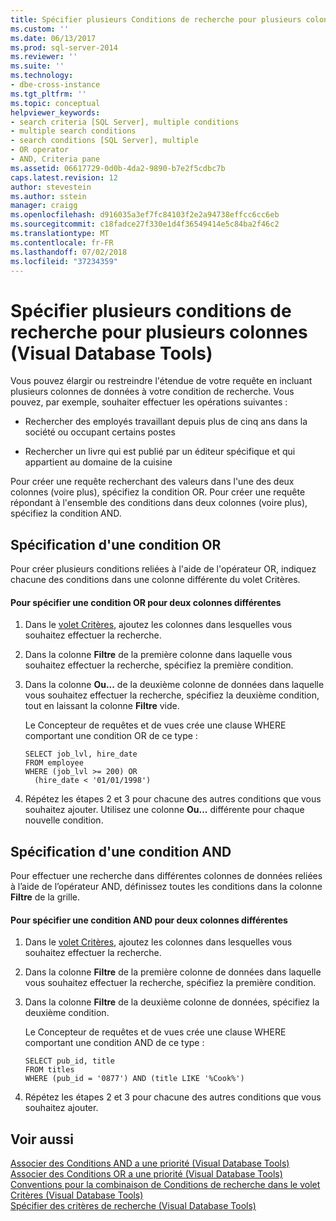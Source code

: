 ```yaml
---
title: Spécifier plusieurs Conditions de recherche pour plusieurs colonnes (Visual Database Tools) | Microsoft Docs
ms.custom: ''
ms.date: 06/13/2017
ms.prod: sql-server-2014
ms.reviewer: ''
ms.suite: ''
ms.technology:
- dbe-cross-instance
ms.tgt_pltfrm: ''
ms.topic: conceptual
helpviewer_keywords:
- search criteria [SQL Server], multiple conditions
- multiple search conditions
- search conditions [SQL Server], multiple
- OR operator
- AND, Criteria pane
ms.assetid: 06617729-0d0b-4da2-9890-b7e2f5cdbc7b
caps.latest.revision: 12
author: stevestein
ms.author: sstein
manager: craigg
ms.openlocfilehash: d916035a3ef7fc84103f2e2a94738effcc6cc6eb
ms.sourcegitcommit: c18fadce27f330e1d4f36549414e5c84ba2f46c2
ms.translationtype: MT
ms.contentlocale: fr-FR
ms.lasthandoff: 07/02/2018
ms.locfileid: "37234359"
---
```

# <a name="specify-multiple-search-conditions-for-multiple-columns-visual-database-tools"></a>Spécifier plusieurs conditions de recherche pour plusieurs colonnes (Visual Database Tools)
  Vous pouvez élargir ou restreindre l'étendue de votre requête en incluant plusieurs colonnes de données à votre condition de recherche. Vous pouvez, par exemple, souhaiter effectuer les opérations suivantes :  
  
-   Rechercher des employés travaillant depuis plus de cinq ans dans la société ou occupant certains postes  
  
-   Rechercher un livre qui est publié par un éditeur spécifique et qui appartient au domaine de la cuisine  
  
 Pour créer une requête recherchant des valeurs dans l'une des deux colonnes (voire plus), spécifiez la condition OR. Pour créer une requête répondant à l'ensemble des conditions dans deux colonnes (voire plus), spécifiez la condition AND.  
  
## <a name="specifying-an-or-condition"></a>Spécification d'une condition OR  
 Pour créer plusieurs conditions reliées à l'aide de l'opérateur OR, indiquez chacune des conditions dans une colonne différente du volet Critères.  
  
#### <a name="to-specify-an-or-condition-for-two-different-columns"></a>Pour spécifier une condition OR pour deux colonnes différentes  
  
1.  Dans le [volet Critères](visual-database-tools.md), ajoutez les colonnes dans lesquelles vous souhaitez effectuer la recherche.  
  
2.  Dans la colonne **Filtre** de la première colonne dans laquelle vous souhaitez effectuer la recherche, spécifiez la première condition.  
  
3.  Dans la colonne **Ou...** de la deuxième colonne de données dans laquelle vous souhaitez effectuer la recherche, spécifiez la deuxième condition, tout en laissant la colonne **Filtre** vide.  
  
     Le Concepteur de requêtes et de vues crée une clause WHERE comportant une condition OR de ce type :  
  
    ```  
    SELECT job_lvl, hire_date  
    FROM employee  
    WHERE (job_lvl >= 200) OR   
      (hire_date < '01/01/1998')  
    ```  
  
4.  Répétez les étapes 2 et 3 pour chacune des autres conditions que vous souhaitez ajouter. Utilisez une colonne **Ou...** différente pour chaque nouvelle condition.  
  
## <a name="specifying-an-and-condition"></a>Spécification d'une condition AND  
 Pour effectuer une recherche dans différentes colonnes de données reliées à l’aide de l’opérateur AND, définissez toutes les conditions dans la colonne **Filtre** de la grille.  
  
#### <a name="to-specify-an-and-condition-for-two-different-columns"></a>Pour spécifier une condition AND pour deux colonnes différentes  
  
1.  Dans le [volet Critères](visual-database-tools.md), ajoutez les colonnes dans lesquelles vous souhaitez effectuer la recherche.  
  
2.  Dans la colonne **Filtre** de la première colonne de données dans laquelle vous souhaitez effectuer la recherche, spécifiez la première condition.  
  
3.  Dans la colonne **Filtre** de la deuxième colonne de données, spécifiez la deuxième condition.  
  
     Le Concepteur de requêtes et de vues crée une clause WHERE comportant une condition AND de ce type :  
  
    ```  
    SELECT pub_id, title  
    FROM titles  
    WHERE (pub_id = '0877') AND (title LIKE '%Cook%')  
    ```  
  
4.  Répétez les étapes 2 et 3 pour chacune des autres conditions que vous souhaitez ajouter.  
  
## <a name="see-also"></a>Voir aussi  
 [Associer des Conditions AND a une priorité &#40;Visual Database Tools&#41;](combine-conditions-when-and-has-precedence-visual-database-tools.md)   
 [Associer des Conditions OR a une priorité &#40;Visual Database Tools&#41;](combine-conditions-when-or-has-precedence-visual-database-tools.md)   
 [Conventions pour la combinaison de Conditions de recherche dans le volet Critères &#40;Visual Database Tools&#41;](conventions-combine-search-conditions-in-criteria-pane-visual-db-tools.md)   
 [Spécifier des critères de recherche &#40;Visual Database Tools&#41;](specify-search-criteria-visual-database-tools.md)  
  
  
